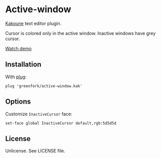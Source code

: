 # Active-window
[Kakoune](https://kakoune.org/) text editor plugin.

Cursor is colored only in the active window. Inactive windows have grey cursor.

[Watch demo](https://asciinema.org/a/315721)

## Installation
With [plug](https://github.com/andreyorst/plug.kak):

`plug 'greenfork/active-window.kak'`

## Options
Customize `InactiveCursor` face:

`set-face global InactiveCursor default,rgb:5d5d5d`

## License
Unlicense. See LICENSE file.
